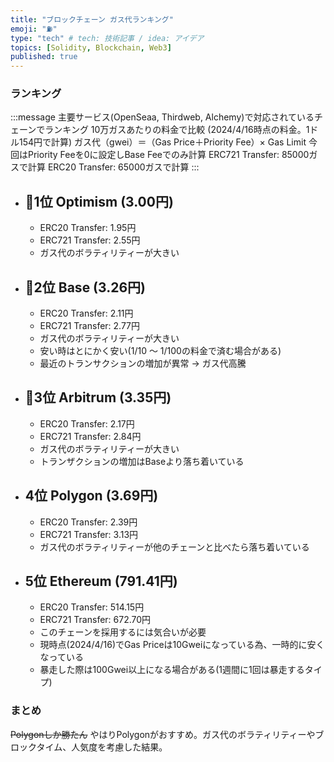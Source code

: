 ```yaml
---
title: "ブロックチェーン ガス代ランキング"
emoji: "⛽️"
type: "tech" # tech: 技術記事 / idea: アイデア
topics: [Solidity, Blockchain, Web3]
published: true
---
```


### ランキング
:::message
主要サービス(OpenSeaa, Thirdweb, Alchemy)で対応されているチェーンでランキング
10万ガスあたりの料金で比較 (2024/4/16時点の料金。1ドル154円で計算)
ガス代（gwei）＝（Gas Price＋Priority Fee）× Gas Limit
今回はPriority Feeを0に設定しBase Feeでのみ計算
ERC721 Transfer: 85000ガスで計算
ERC20 Transfer: 65000ガスで計算
:::

- 🥇1位 Optimism (3.00円)
  -
  - ERC20 Transfer: 1.95円
  - ERC721 Transfer: 2.55円
  - ガス代のボラティリティーが大きい
- 🥈2位 Base (3.26円)
  -
  - ERC20 Transfer: 2.11円
  - ERC721 Transfer: 2.77円
  - ガス代のボラティリティーが大きい
  - 安い時はとにかく安い(1/10 〜 1/100の料金で済む場合がある)
  - 最近のトランサクションの増加が異常 → ガス代高騰
- 🥉3位 Arbitrum (3.35円)
  -
  - ERC20 Transfer: 2.17円
  - ERC721 Transfer: 2.84円
  - ガス代のボラティリティーが大きい
  - トランザクションの増加はBaseより落ち着いている
- 4位 Polygon (3.69円)
  -
  - ERC20 Transfer: 2.39円
  - ERC721 Transfer: 3.13円
  - ガス代のボラティリティーが他のチェーンと比べたら落ち着いている
- 5位 Ethereum (791.41円)
  -
  - ERC20 Transfer: 514.15円
  - ERC721 Transfer: 672.70円
  - このチェーンを採用するには気合いが必要
  - 現時点(2024/4/16)でGas Priceは10Gweiになっている為、一時的に安くなっている
  - 暴走した際は100Gwei以上になる場合がある(1週間に1回は暴走するタイプ)

### まとめ
~~Polygonしか勝たん~~
やはりPolygonがおすすめ。ガス代のボラティリティーやブロックタイム、人気度を考慮した結果。
